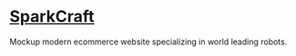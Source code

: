 # [SparkCraft](https://main.d1f06g76rhxhbe.amplifyapp.com/)

Mockup modern ecommerce website specializing in world leading robots.
